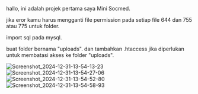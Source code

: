 hallo, ini adalah projek pertama saya Mini Socmed.

jika eror kamu harus mengganti file permission pada setiap file 644 dan 755 atau 775 untuk folder.

import sql pada mysql.

buat folder bernama "uploads". dan tambahkan .htaccess jika diperlukan untuk membatasi akses ke folder "uploads".

![Screenshot_2024-12-31-13-54-13-23](https://github.com/user-attachments/assets/92672325-fa73-4543-961e-835a149016e7)
![Screenshot_2024-12-31-13-54-27-06](https://github.com/user-attachments/assets/477eb8fd-be83-4488-928c-6c6afeb4768d)
![Screenshot_2024-12-31-13-54-52-80](https://github.com/user-attachments/assets/e62bb6f2-74e5-4300-afdd-69031d3b41ec)
![Screenshot_2024-12-31-13-54-58-93](https://github.com/user-attachments/assets/a3ad1c96-c20b-4193-bf04-d002a798d4c3)


